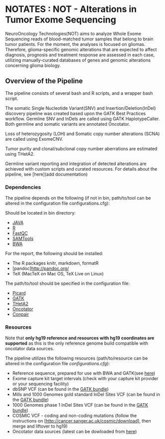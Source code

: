 # NOTATES : NOT - Alterations in Tumor Exome Sequencing
NeuroOncology Technologies(NOT) aims to analyze Whole Exome Sequencing reads of blood-matched tumor samples that belong to brain tumor patients. For the moment, the analyses is focused on gliomas. Therefore, glioma-specific genomic alterations that are expected to affect diagnosis, prognosis and treatment response are assessed in each case, utilizing manually-curated databases of genes and genomic alterations concerning glioma biology.

## Overview of the Pipeline
The pipeline consists of several bash and R scripts, and a wrapper bash script.

The somatic Single Nucleotide Variant(SNV) and Insertion/Deletion(InDel) discovery pipeline was created based upon the GATK Best Practices workflow. Germline SNV and InDels are called using GATK HaplotypeCaller. Both germline and somatic variants are annotated Oncotator.

Loss of heterozygosity (LOH) and Somatic copy number alterations (SCNA) are called using ExomeCNV.

Tumor purity and clonal/subclonal copy number aberrations are estimated using THetA2.

Germline variant reporting and integration of detected alterations are achieved with custom scripts and curated resources.
For details about the pipeline, see [here](add documentation)

### Dependencies
The pipeline depends on the following (if not in bin, path/to/tool can be altered in the configuration file configurations.cfg):

Should be located in bin directory:
- [JAVA](https://www.java.com/en/download/manual.jsp)
- [R](https://www.r-project.org)
- [FastQC](http://www.bioinformatics.babraham.ac.uk/projects/fastqc/)
- [SAMTools](http://samtools.sourceforge.net/)
- [BWA](http://bio-bwa.sourceforge.net/)

For the report, the following should be installed:
- The R packages knitr, markdown, formatR 
- [pandoc]http://pandoc.org/
- TeX (MacTeX on Mac OS, TeX Live on Linux)

The path/to/tool should be specified in the configuration file:
- [Picard](http://broadinstitute.github.io/picard/index.html)
- [GATK](https://software.broadinstitute.org/gatk/)
- [THetA2](http://compbio.cs.brown.edu/projects/theta/)
- [Oncotator](https://github.com/broadinstitute/oncotator/releases)
- [Conpair](https://github.com/nygenome/Conpair)

### Resources
Note that **only hg19 reference and resources with hg19 coordinates are supported** as this is the only reference genome build compatible with oncotator data sources.

The pipeline utilizes the following resources (path/to/resource can be altered in the configuration file _configurations.cfg_):
- Reference sequence, prepared for use with BWA and GATK(see [here](http://gatkforums.broadinstitute.org/gatk/discussion/2798/howto-prepare-a-reference-for-use-with-bwa-and-gatk))
- Exome capture kit target intervals (check with your capture kit provider or your sequencing facility)
- dbSNP VCF (can be found in the [GATK bundle])
- Mills and 1000 Genomes gold standard InDel Sites VCF (can be found in the [GATK bundle])
- 1000 Genomes phase 1 InDel Sites VCF (can be found in the [GATK bundle])
- COSMIC VCF - coding and non-coding mutations (follow the instructions on [http://cancer.sanger.ac.uk/cosmic/download], then merge and liftover to hg19)
- Oncotator data sources (latest can be dowloaded from [here](https://personal.broadinstitute.org/lichtens/oncobeta/oncotator_v1_ds_Jan262015.tar.gz))

[GATK bundle]: http://gatkforums.broadinstitute.org/gatk/discussion/1213/whats-in-the-resource-bundle-and-how-can-i-get-it
